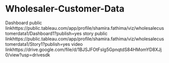 # Wholesaler-Customer-Data


Dashboard public linkhttps://public.tableau.com/app/profile/shamira.fathima/viz/wholesalecustomerdata1/Dashboard1?publish=yes
story public linkhttps://public.tableau.com/app/profile/shamira.fathima/viz/wholesalecustomerdata1/Story1?publish=yes
video linkhttps://drive.google.com/file/d/1BJSJFOtFslg5GpnqtdS84HMomYD8XJj0/view?usp=drivesdk
